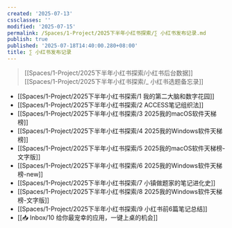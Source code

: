 ```yaml
---
created: '2025-07-13'
cssclasses: ''
modified: '2025-07-15'
permalink: /Spaces/1-Project/2025下半年小红书探索/∑ 小红书发布记录.md
publish: true
published: '2025-07-18T14:40:00.280+08:00'
title: ∑ 小红书发布记录
---
```

> [[Spaces/1-Project/2025下半年小红书探索/小红书后台数据]]
> [[Spaces/1-Project/2025下半年小红书探索/_ 小红书选题备忘录]]

- [[Spaces/1-Project/2025下半年小红书探索/1 我的第二大脑和数字花园]]
- [[Spaces/1-Project/2025下半年小红书探索/2 ACCESS笔记组织法]]
- [[Spaces/1-Project/2025下半年小红书探索/3 2025我的macOS软件天梯榜]]
- [[Spaces/1-Project/2025下半年小红书探索/4 2025我的Windows软件天梯榜]]
- [[Spaces/1-Project/2025下半年小红书探索/5 2025我的macOS软件天梯榜-文字版]]
- [[Spaces/1-Project/2025下半年小红书探索/6 2025我的Windows软件天梯榜-new]]
- [[Spaces/1-Project/2025下半年小红书探索/7 小镇做题家的笔记进化史]]
- [[Spaces/1-Project/2025下半年小红书探索/8 2025我的Windows软件天梯榜-文字版]]
- [[Spaces/1-Project/2025下半年小红书探索/9 小红书前6篇笔记总结]]
- [[📥 Inbox/10 给你最宠幸的应用，一键上桌的机会]]
